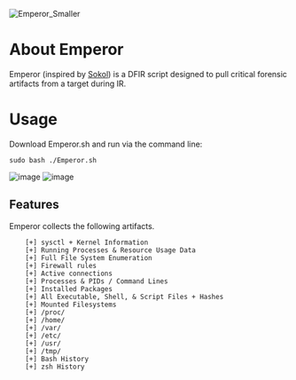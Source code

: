 ![Emperor_Smaller](https://github.com/Analyzer1x7000/Emperor/assets/103800652/c3df5e23-86e8-4b0f-8a52-022f1bcd612d)

# About Emperor
Emperor (inspired by [Sokol](https://github.com/Analyzer1x7000/Kestrel)) is a DFIR script designed to pull critical forensic artifacts from a target during IR.

# Usage

Download Emperor.sh and run via the command line:

`sudo bash ./Emperor.sh`

![image](https://github.com/Analyzer1x7000/Emperor/assets/103800652/ffee3483-70f7-472d-a603-561817123857)
![image](https://github.com/Analyzer1x7000/Emperor/assets/103800652/90422a6e-d058-4b97-a928-314b2e78ec42)


## Features

Emperor collects the following artifacts.

```
    [+] sysctl + Kernel Information
    [+] Running Processes & Resource Usage Data
    [+] Full File System Enumeration
    [+] Firewall rules
    [+] Active connections
    [+] Processes & PIDs / Command Lines
    [+] Installed Packages
    [+] All Executable, Shell, & Script Files + Hashes
    [+] Mounted Filesystems
    [+] /proc/
    [+] /home/
    [+] /var/
    [+] /etc/
    [+] /usr/
    [+] /tmp/
    [+] Bash History
    [+] zsh History
```
